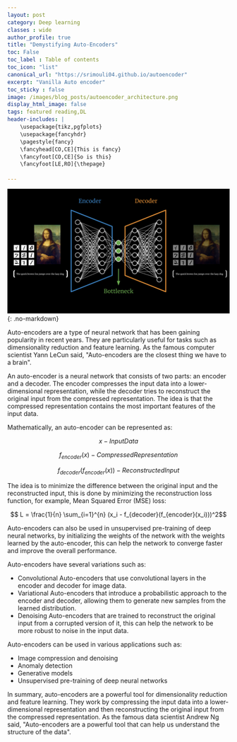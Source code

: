 ```yaml
---
layout: post
category: Deep learning
classes : wide
author_profile: true
title: "Demystifying Auto-Encoders"
toc: False
toc_label : Table of contents
toc_icon: "list"
canonical_url: "https://srimouli04.github.io/autoencoder"
excerpt: "Vanilla Auto encoder"
toc_sticky : false
image: /images/blog_posts/autoencoder_architecture.png
display_html_image: false
tags: featured reading,DL
header-includes: |
    \usepackage{tikz,pgfplots}
    \usepackage{fancyhdr}
    \pagestyle{fancy}
    \fancyhead[CO,CE]{This is fancy}
    \fancyfoot[CO,CE]{So is this}
    \fancyfoot[LE,RO]{\thepage}

---
```

![](/images/blog_posts/autoencoder_architecture.png){: .no-markdown}


Auto-encoders are a type of neural network that has been gaining popularity in recent years. They are particularly useful for tasks such as dimensionality reduction and feature learning. As the famous computer scientist Yann LeCun said, "Auto-encoders are the closest thing we have to a brain".

An auto-encoder is a neural network that consists of two parts: an encoder and a decoder. The encoder compresses the input data into a lower-dimensional representation, while the decoder tries to reconstruct the original input from the compressed representation. The idea is that the compressed representation contains the most important features of the input data.

Mathematically, an auto-encoder can be represented as:

$$ x -Input Data $$

$$ f_{encoder}(x) - Compressed Representation $$ 

$$ f_{decoder}(f_{encoder}(x)) - Reconstructed Input $$

The idea is to minimize the difference between the original input and the reconstructed input, this is done by minimizing the reconstruction loss function, for example, Mean Squared Error (MSE) loss:

$$ L = \frac{1}{n} \sum_{i=1}^{n} (x_i - f_{decoder}(f_{encoder}(x_i)))^2$$

Auto-encoders can also be used in unsupervised pre-training of deep neural networks, by initializing the weights of the network with the weights learned by the auto-encoder, this can help the network to converge faster and improve the overall performance.

Auto-encoders have several variations such as:

- Convolutional Auto-encoders that use convolutional layers in the encoder and decoder for image data.
- Variational Auto-encoders that introduce a probabilistic approach to the encoder and decoder, allowing them to generate new samples from the learned distribution.
- Denoising Auto-encoders that are trained to reconstruct the original input from a corrupted version of it, this can help the network to be more robust to noise in the input data.

Auto-encoders can be used in various applications such as:

- Image compression and denoising
- Anomaly detection
- Generative models
- Unsupervised pre-training of deep neural networks

In summary, auto-encoders are a powerful tool for dimensionality reduction and feature learning. They work by compressing the input data into a lower-dimensional representation and then reconstructing the original input from the compressed representation. As the famous data scientist Andrew Ng said, "Auto-encoders are a powerful tool that can help us understand the structure of the data".

 
